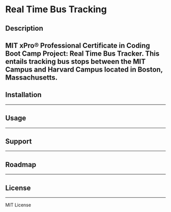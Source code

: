 # **Real Time Bus Tracking**
## Description
MIT xPro® Professional Certificate in Coding Boot Camp Project: Real Time Bus Tracker. This entails tracking bus stops between the MIT Campus and Harvard Campus located in Boston, Massachusetts.
-------------------------------------------------------------------------------------------------------------------------------------------------------------------------
## Installation
-------------------------------------------------------------------------------------------------------------------------------------------------------------------------
## Usage
-------------------------------------------------------------------------------------------------------------------------------------------------------------------------
## Support
-------------------------------------------------------------------------------------------------------------------------------------------------------------------------
## Roadmap
-------------------------------------------------------------------------------------------------------------------------------------------------------------------------
## License
-------------------------------------------------------------------------------------------------------------------------------------------------------------------------
MIT License
